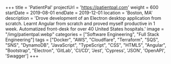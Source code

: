 +++
title = 'PatientPal'
projectUrl = 'https://patientpal.com'
weight = 600
startDate = 2019-08-01
endDate = 2019-12-01
location = 'Boston, MA'
description = 'Drove development of an Electron desktop application from scratch. Learnt Angular from scratch and proved myself productive in 1 week. Automatized front-desk for over 40 United States hospitals.'
image = "/img/patientpal.webp"
categories = ["Software Engineering", "Full Stack Engineering"]
tags = ["Docker", "AWS", "Cloudflare", "Terraform", "SQS", "SNS", "DynamoDB", "JavaScript", "TypeScript", "CSS", "HTML5", "Angular", "Bootstrap", "Electron", 'GitLab', 'CI/CD', 'Jest', 'Cypress', 'JSON', 'OpenAPI', 'Swagger']
+++
